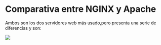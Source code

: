 # Comparativa entre NGINX y Apache

Ambos son los dos servidores web más usado,pero presenta una serie de diferencias y son:

![](https://github.com/jesusromero92/NGINX/blob/main/Fotos/Indice/2.1.png)

